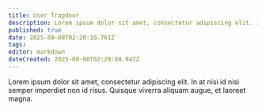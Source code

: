 ```yaml
---
title: User Trapdoor
description: Lorem ipsum dolor sit amet, consectetur adipiscing elit. In at nisi id nisi semper imperdiet non id risus. Quisque viverra aliquam augue, et laoreet magna.
published: true
date: 2025-08-08T02:20:10.761Z
tags: 
editor: markdown
dateCreated: 2025-08-08T02:20:08.947Z
---
```


Lorem ipsum dolor sit amet, consectetur adipiscing elit. In at nisi id nisi semper imperdiet non id risus. Quisque viverra aliquam augue, et laoreet magna.